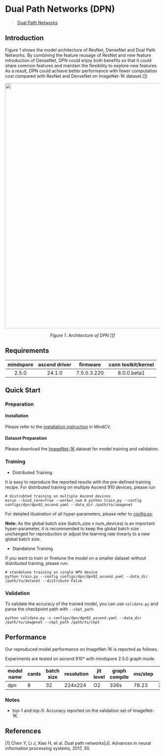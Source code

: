 # Dual Path Networks (DPN)
<!--- Guideline: please use url linked to the paper abstract in ArXiv instead of PDF for fast loading.  -->
> [Dual Path Networks](https://arxiv.org/abs/1707.01629v2)

## Introduction
<!--- Guideline: Introduce the model and architectures. Please cite if you use/adopt paper explanation from others. -->
<!--- Guideline: If an architecture table/figure is available in the paper, please put one here and cite for intuitive illustration. -->

Figure 1 shows the model architecture of ResNet, DenseNet and Dual Path Networks. By combining the feature reusage of ResNet and new feature introduction of DenseNet,
DPN could enjoy both benefits so that it could share common features and maintain the flexibility to explore new features. As a result, DPN could achieve better performance with
fewer computation cost compared with ResNet and DenseNet on ImageNet-1K dataset.[[1](#references)]

<p align="center">
  <img src="https://user-images.githubusercontent.com/77485245/219323700-62029af1-e034-4bf4-8c87-d0c48a5e04b9.jpeg" width=800 />
</p>
<p align="center">
  <em>Figure 1. Architecture of DPN [<a href="#references">1</a>] </em>
</p>

## Requirements
| mindspore | ascend driver |  firmware   | cann toolkit/kernel |
| :-------: | :-----------: | :---------: | :-----------------: |
|   2.5.0   |   24.1.0      | 7.5.0.3.220 |     8.0.0.beta1     |



## Quick Start

### Preparation

#### Installation
Please refer to the [installation instruction](https://mindspore-lab.github.io/mindcv/installation/) in MindCV.

#### Dataset Preparation
Please download the [ImageNet-1K](https://www.image-net.org/challenges/LSVRC/2012/index.php) dataset for model training and validation.

### Training
<!--- Guideline: Please avoid using shell scripts in the command line. Python scripts preferred. -->

* Distributed Training

It is easy to reproduce the reported results with the pre-defined training recipe. For distributed training on multiple Ascend 910 devices, please run

```shell
# distrubted training on multiple Ascend devices
msrun --bind_core=True --worker_num 8 python train.py --config configs/dpn/dpn92_ascend.yaml --data_dir /path/to/imagenet
```



For detailed illustration of all hyper-parameters, please refer to [config.py](https://github.com/mindspore-lab/mindcv/blob/main/config.py).

**Note:**  As the global batch size  (batch_size x num_devices) is an important hyper-parameter, it is recommended to keep the global batch size unchanged for reproduction or adjust the learning rate linearly to a new global batch size.

* Standalone Training

If you want to train or finetune the model on a smaller dataset without distributed training, please run:

```shell
# standalone training on single NPU device
python train.py --config configs/dpn/dpn92_ascend.yaml --data_dir /path/to/dataset --distribute False
```

### Validation

To validate the accuracy of the trained model, you can use `validate.py` and parse the checkpoint path with `--ckpt_path`.

```
python validate.py -c configs/dpn/dpn92_ascend.yaml --data_dir /path/to/imagenet --ckpt_path /path/to/ckpt
```

## Performance

Our reproduced model performance on ImageNet-1K is reported as follows.

Experiments are tested on ascend 910* with mindspore 2.5.0 graph mode.

| model name  | cards | batch size | resolution | jit level | graph compile | ms/step | img/s   | recipe                                                                                           | weight                                                                                          | acc@top1 | acc@top5 |
| ----------- | ----- | ---------- | ---------- | --------- | ------------- | ------- | ------- | ------------------------------------------------------------------------------------------------ | ----------------------------------------------------------------------------------------------- | -------- | -------- |
| dpn         | 8     | 32         | 224x224    | O2        | 336s          | 76.23   | 3358.26 | [yaml](https://github.com/mindspore-lab/mindcv/blob/main/configs/dpn/dpn131_ascend.yaml)             | [weights](https://download-mindspore.osinfra.cn/toolkits/mindcv/dpn/dpn131-47f084b3.ckpt)             | 76.00    | 92.45    |


### Notes
- top-1 and top-5: Accuracy reported on the validation set of ImageNet-1K.

## References
<!--- Guideline: Citation format GB/T 7714 is suggested. -->

[1] Chen Y, Li J, Xiao H, et al. Dual path networks[J]. Advances in neural information processing systems, 2017, 30.
